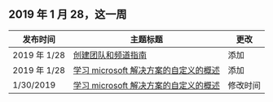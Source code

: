 <!-- This file is generated automatically each week. Changes made to this file will be overwritten.-->




## <a name="week-of-january-28-2019"></a>2019 年 1 月 28，这一周


| 发布时间 |主题标题 | 更改 |
|------|------------|--------|
| 2019 年 1/28 | [创建团队和频道指南](/Office365/CustomLearning/embeds/adopt-teams-channels) | 添加 |
| 2019 年 1/28 | [学习 microsoft 解决方案的自定义的概述](/Office365/CustomLearning/index) | 添加 |
| 1/30/2019 | [学习 microsoft 解决方案的自定义的概述](/CustomLearning/index) | 修改时间 |

